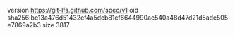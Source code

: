 version https://git-lfs.github.com/spec/v1
oid sha256:be13a476d51432ef4a5dcb81cf6644990ac540a48d47d21d5ade505e7869a2b3
size 3817
